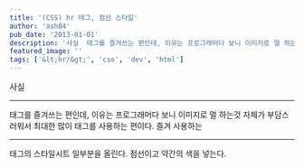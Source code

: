 ```yaml
---
title: '(CSS) hr 태그, 점선 스타일'
author: 'ash84'
pub_date: '2013-01-01'
description: '사실  태그를 즐겨쓰는 편인데, 이유는 프로그래머다 보니 이미지로 멀 하는것 자체가 부담스러워서 최대한 많이 태그를 사용하는 편이다. 즐겨 사용하는  태그의 스타일시트 일부분을 올린다. 점선이고 약간의 색을 넣는다.'
featured_image: ''
tags: ['&lt;hr/&gt;', 'css', 'dev', 'html']
---
```



<span style="font-size: 11pt;">사실 <hr/> 태그를 즐겨쓰는 편인데, 이유는 프로그래머다 보니 이미지로 멀 하는것 자체가 부담스러워서 최대한 많이 태그를 사용하는 편이다. 즐겨 사용하는 <hr/> 태그의 스타일시트 일부분을 올린다. 점선이고 약간의 색을 넣는다. </span>

<script src="https://gist.github.com/4404598.js"></script>



